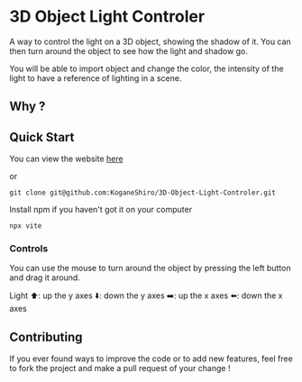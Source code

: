 # 3D Object Light Controler

A way to control the light on a 3D object, showing the shadow of it.
You can then turn around the object to see how the light and shadow go.

You will be able to import object and change the color, the intensity of the light to have a reference of lighting in a scene.

## Why ?

## Quick Start
You can view the website [here]()

or

```
git clone git@github.com:KoganeShiro/3D-Object-Light-Controler.git
```

Install npm if you haven't got it on your computer

```
npx vite
```

### Controls
You can use the mouse to turn around the object by pressing the left button and drag it around.

Light
⬆️: up the y axes
⬇️: down the y axes
➡️: up the x axes
⬅️: down the x axes

## Contributing
If you ever found ways to improve the code or to add new features, feel free to fork the project and make a pull request of your change !